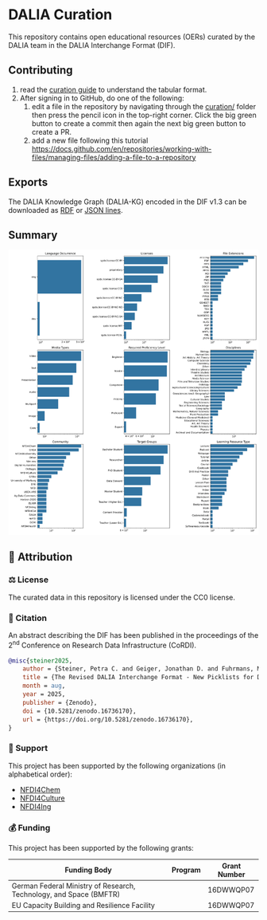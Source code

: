# DALIA Curation

This repository contains open educational resources (OERs) curated by the DALIA
team in the DALIA Interchange Format (DIF).

## Contributing

1. read the
   [curation guide](https://github.com/data-literacy-alliance/dalia-dif/blob/main/docs/curation.md)
   to understand the tabular format.
2. After signing in to GitHub, do one of the following:
   1. edit a file in the repository by navigating through the
      [curation/](curation/) folder then press the pencil icon in the top-right
      corner. Click the big green button to create a commit then again the next
      big green button to create a PR.
   2. add a new file following this tutorial
      https://docs.github.com/en/repositories/working-with-files/managing-files/adding-a-file-to-a-repository

## Exports

The DALIA Knowledge Graph (DALIA-KG) encoded in the DIF v1.3 can be downloaded
as [RDF](export/dalia-dif13.ttl) or [JSON lines](export/dalia-dif13.jsonl).

## Summary

![](export/summary.svg)

## 👋 Attribution

### ⚖️ License

The curated data in this repository is licensed under the CC0 license.

### 📖 Citation

An abstract describing the DIF has been published in the proceedings of the
2<sup>nd</sup> Conference on Research Data Infrastructure (CoRDI).

```bibtex
@misc{steiner2025,
    author = {Steiner, Petra C. and Geiger, Jonathan D. and Fuhrmans, Marc and Amer Desouki, Abdelmoneim and Hüppe, Henrika M.},
    title = {The Revised DALIA Interchange Format - New Picklists for Describing Open Educational Resources},
    month = aug,
    year = 2025,
    publisher = {Zenodo},
    doi = {10.5281/zenodo.16736170},
    url = {https://doi.org/10.5281/zenodo.16736170},
}
```

### 🎁 Support

This project has been supported by the following organizations (in alphabetical
order):

- [NFDI4Chem](https://www.nfdi4chem.de)
- [NFDI4Culture](https://nfdi4culture.de)
- [NFDI4Ing](https://nfdi4ing.de)

### 💰 Funding

This project has been supported by the following grants:

| Funding Body                                                       | Program | Grant Number |
| ------------------------------------------------------------------ | ------- | ------------ |
| German Federal Ministry of Research, Technology, and Space (BMFTR) |         | 16DWWQP07    |
| EU Capacity Building and Resilience Facility                       |         | 16DWWQP07    |
